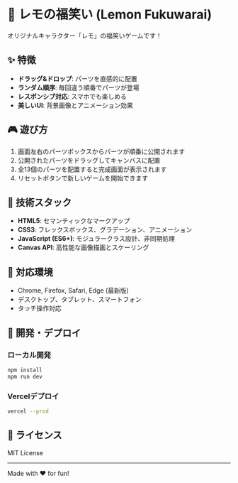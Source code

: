 # 🎨 レモの福笑い (Lemon Fukuwarai)

オリジナルキャラクター「レモ」の福笑いゲームです！

## ✨ 特徴

- **ドラッグ&ドロップ**: パーツを直感的に配置
- **ランダム順序**: 毎回違う順番でパーツが登場
- **レスポンシブ対応**: スマホでも楽しめる
- **美しいUI**: 背景画像とアニメーション効果

## 🎮 遊び方

1. 画面左右のパーツボックスからパーツが順番に公開されます
2. 公開されたパーツをドラッグしてキャンバスに配置
3. 全13個のパーツを配置すると完成画面が表示されます
4. リセットボタンで新しいゲームを開始できます

## 🚀 技術スタック

- **HTML5**: セマンティックなマークアップ
- **CSS3**: フレックスボックス、グラデーション、アニメーション
- **JavaScript (ES6+)**: モジュラークラス設計、非同期処理
- **Canvas API**: 高性能な画像描画とスケーリング

## 📱 対応環境

- Chrome, Firefox, Safari, Edge (最新版)
- デスクトップ、タブレット、スマートフォン
- タッチ操作対応

## 🔧 開発・デプロイ

### ローカル開発
```bash
npm install
npm run dev
```

### Vercelデプロイ
```bash
vercel --prod
```

## 📄 ライセンス

MIT License

---

Made with ❤️ for fun!